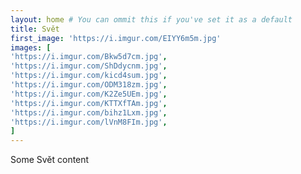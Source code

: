 ```yaml
---
layout: home # You can ommit this if you've set it as a default
title: Svět
first_image: 'https://i.imgur.com/EIYY6m5m.jpg'
images: [
'https://i.imgur.com/Bkw5d7cm.jpg',
'https://i.imgur.com/ShDdycnm.jpg',
'https://i.imgur.com/kicd4sum.jpg',
'https://i.imgur.com/ODM318zm.jpg',
'https://i.imgur.com/K2Ze5UEm.jpg',
'https://i.imgur.com/KTTXfTAm.jpg',
'https://i.imgur.com/bihz1Lxm.jpg',
'https://i.imgur.com/lVnM8FIm.jpg',
]
---
```


Some Svět content
